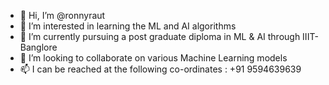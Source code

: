 - 👋 Hi, I’m @ronnyraut
- 👀 I’m interested in learning the ML and AI algorithms
- 🌱 I’m currently pursuing a post graduate diploma in ML & AI through IIIT-Banglore
- 💞️ I’m looking to collaborate on various Machine Learning models
- 📫 I can be reached at the following co-ordinates : +91 9594639639

<!---
ronnyraut/ronnyraut is a ✨ special ✨ repository because its `README.md` (this file) appears on your GitHub profile.
You can click the Preview link to take a look at your changes.
--->
